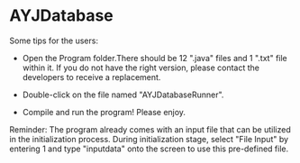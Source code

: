 # AYJDatabase
Some tips for the users:

- Open the Program folder.There should be 12 ".java" files and 1 ".txt" file within it.
   If you do not have the right version, please contact the developers to receive a replacement.

- Double-click on the file named "AYJDatabaseRunner".

- Compile and run the program! Please enjoy.


Reminder: The program already comes with an input file that can be utilized in the initialization process. During initialization stage, select "File Input" by entering 1 and type "inputdata" onto the screen to use this pre-defined file.

